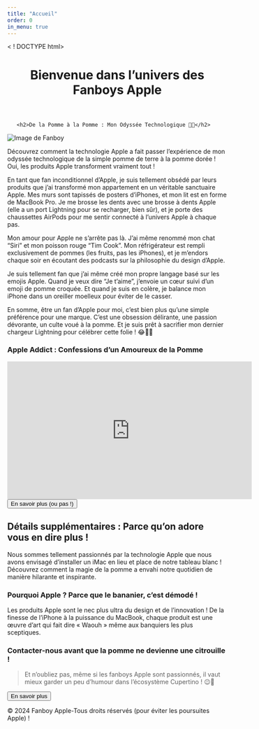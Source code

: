 ```yaml
---
title: "Accueil"
order: 0
in_menu: true
---
```

< ! DOCTYPE html>

<html lang="fr">
<head>
       <meta charset="UTF-8">
       <meta name="viewport" content="widht=device-widht, initial-scale=1.0">
       <title>Mon Site Apple</title>
       <link rel="stylesheet" href="styles.css">
       </head>
       <body>
              
<header>
       <h1 id="main-title">Bienvenue dans l’univers des Fanboys Apple</h1>
</header>
<div class="content">
     <section class="section">

       <h2>De la Pomme à la Pomme : Mon Odyssée Technologique 🍏😄</h2>
<img src="{% link images/FANBOY.jpg%}" alt="Image de Fanboy" class="main-image">
       <p> Découvrez comment la technologie Apple a fait passer l’expérience de mon odyssée technologique de la simple pomme de terre à la pomme dorée ! Oui, les produits Apple transforment vraiment tout !</p>
</section>

<main>
       <div class="main-text">
            <p>En tant que fan inconditionnel d’Apple, je suis tellement obsédé par leurs produits que j’ai transformé mon appartement en un véritable sanctuaire Apple. Mes murs sont tapissés de posters d’iPhones, et mon lit est en forme de MacBook Pro. Je me brosse les dents avec une brosse à dents Apple (elle a un port Lightning pour se recharger, bien sûr), et je porte des chaussettes AirPods pour me sentir connecté à l’univers Apple à chaque pas.

Mon amour pour Apple ne s’arrête pas là. J’ai même renommé mon chat “Siri” et mon poisson rouge “Tim Cook”. Mon réfrigérateur est rempli exclusivement de pommes (les fruits, pas les iPhones), et je m’endors chaque soir en écoutant des podcasts sur la philosophie du design d’Apple.

Je suis tellement fan que j’ai même créé mon propre langage basé sur les emojis Apple. Quand je veux dire “Je t’aime”, j’envoie un cœur suivi d’un emoji de pomme croquée. Et quand je suis en colère, je balance mon iPhone dans un oreiller moelleux pour éviter de le casser.

En somme, être un fan d’Apple pour moi, c’est bien plus qu’une simple préférence pour une marque. C’est une obsession délirante, une passion dévorante, un culte voué à la pomme. Et je suis prêt à sacrifier mon dernier chargeur Lightning pour célébrer cette folie ! 😂🍎🔌</p>
        </div>
        <section class="section">
             <h3>Apple Addict : Confessions d’un Amoureux de la Pomme</h3>
             <iframe class="youtube-video" width="560" height="315" src="https://www.youtube.com/embed/EHQCvSbHW-k?si=jKEdb7YWfOHtb1-D" title="YouTube video player" frameborder="0" allow="accelerometer; autoplay; clipboard-write; encrypted-media; gyroscope; picture-in-picture; web-share" referrerpolicy="strict-origin-when-cross-origin" allowfullscreen></iframe>
      </section>
<button class="button" onclick="toggleDetails( )">En savoir plus (ou pas !)</button>
<div id="details" styles="display:none;">
<h2>Détails supplémentaires : Parce qu’on adore vous en dire plus !</h2> 
<p>Nous sommes tellement passionnés par la technologie Apple que nous avons envisagé d’installer un iMac en lieu et place de notre tableau blanc ! Découvrez comment la magie de la pomme a envahi notre quotidien de manière hilarante et inspirante.</p>
<h3>Pourquoi Apple ? Parce que le bananier, c’est démodé !</h3>
<p>Les produits Apple sont le nec plus ultra du design et de l’innovation ! De la finesse de l’iPhone à la puissance du MacBook, chaque produit est une œuvre d’art qui fait dire « Waouh » même aux banquiers les plus sceptiques.</p>

<h3>Contacter-nous avant que la pomme ne devienne une citrouille !</h3>
</div>
      <blockquote class="quote">Et n’oubliez pas, même si les fanboys Apple sont passionnés, il vaut mieux garder un peu d’humour dans l’écosystème Cupertino ! 😉📱</blockquote>
</main>
<footer>
      <button class="button">En savoir plus</button>
<p>&copy; 2024 Fanboy Apple-Tous droits réservés (pour éviter les poursuites Apple) !</p>
</footer>
</body>
</html> 